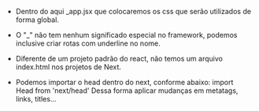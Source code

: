 * Dentro do aqui _app.jsx que colocaremos os css que serão utilizados de forma global.

* O "_" não tem nenhum significado especial no framework, podemos inclusive criar rotas com underline no nome.

* Diferente de um projeto padrão do react, não temos um arquivo index.html nos projetos de Next.

* Podemos importar o head dentro do next, conforme abaixo:
import Head from 'next/head'
Dessa forma aplicar mudanças em metatags, links, titles...